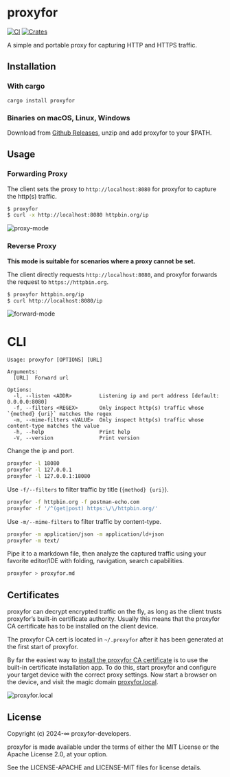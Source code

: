 # proxyfor

[![CI](https://github.com/sigoden/proxyfor/actions/workflows/ci.yaml/badge.svg)](https://github.com/sigoden/proxyfor/actions/workflows/ci.yaml)
[![Crates](https://img.shields.io/crates/v/proxyfor.svg)](https://crates.io/crates/proxyfor)

A simple and portable proxy for capturing HTTP and HTTPS traffic.

## Installation

### With cargo

```
cargo install proxyfor
```

### Binaries on macOS, Linux, Windows

Download from [Github Releases](https://github.com/sigoden/proxyfor/releases), unzip and add proxyfor to your $PATH.

## Usage

### Forwarding Proxy

The client sets the proxy to `http://localhost:8080` for proxyfor to capture the http(s) traffic.

```sh
$ proxyfor
$ curl -x http://localhost:8080 httpbin.org/ip
```

![proxy-mode](https://github.com/sigoden/proxyfor/assets/4012553/3649172b-5f8c-40ee-8600-d965eeecc924)

### Reverse Proxy

**This mode is suitable for scenarios where a proxy cannot be set.**

The client directly requests `http://localhost:8080`, and proxyfor forwards the request to `https://httpbin.org`.

```sh
$ proxyfor httpbin.org/ip
$ curl http://localhost:8080/ip
```

![forward-mode](https://github.com/sigoden/proxyfor/assets/4012553/74e54b98-92fb-45bb-8d87-3f18e3596a00)

# CLI

```
Usage: proxyfor [OPTIONS] [URL]

Arguments:
  [URL]  Forward url

Options:
  -l, --listen <ADDR>         Listening ip and port address [default: 0.0.0.0:8080]
  -f, --filters <REGEX>       Only inspect http(s) traffic whose `{method} {uri}` matches the regex
  -m, --mime-filters <VALUE>  Only inspect http(s) traffic whose content-type matches the value
  -h, --help                  Print help
  -V, --version               Print version
```

Change the ip and port.

```sh
proxyfor -l 18080
proxyfor -l 127.0.0.1
proxyfor -l 127.0.0.1:18080
```

Use `-f/--filters` to filter traffic by title (`{method} {uri}`).

```sh
proxyfor -f httpbin.org -f postman-echo.com
proxyfor -f '/^(get|post) https:\/\/httpbin.org/'       
```

Use `-m/--mime-filters` to filter traffic by content-type.

```sh
proxyfor -m application/json -m application/ld+json
proxyfor -m text/
```

Pipe it to a markdown file, then analyze the captured traffic using your favorite editor/IDE with folding, navigation, search capabilities.

```sh
proxyfor > proxyfor.md
```

## Certificates

proxyfor can decrypt encrypted traffic on the fly, as long as the client trusts proxyfor’s built-in certificate authority. Usually this means that the proxyfor CA certificate has to be installed on the client device.

The proxyfor CA cert is located in `~/.proxyfor` after it has been generated at the first start of proxyfor.

By far the easiest way to [install the proxyfor CA certificate](./assets/install-certificate.md) is to use the built-in certificate installation app.
To do this, start proxyfor and configure your target device with the correct proxy settings.
Now start a browser on the device, and visit the magic domain [proxyfor.local](http://proxyfor.local).

![proxyfor.local](https://github.com/sigoden/proxyfor/assets/4012553/a5276872-8ab1-4794-9e97-ac7038ca5e4a)

## License

Copyright (c) 2024-∞ proxyfor-developers.

proxyfor is made available under the terms of either the MIT License or the Apache License 2.0, at your option.

See the LICENSE-APACHE and LICENSE-MIT files for license details.